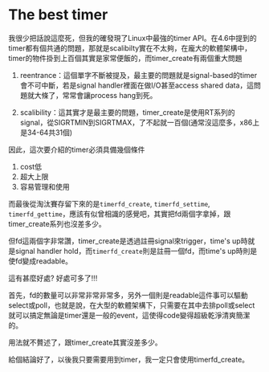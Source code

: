 # The best timer

我很少把話說這麼死，但我的確發現了Linux中最強的timer API。在4.6中提到的timer都有個共通的問題，那就是scalibilty實在不太夠，在龐大的軟體架構中，timer的物件掛到上百個其實是家常便飯的，而timer_create有兩個重大問題
 
1. reentrance：這個單字不斷被提及，最主要的問題就是signal-based的timer會不可中斷，若是signal handler裡面在做I/O甚至access shared data，這問題就大條了，常常會讓process hang到死。
 
2. scalibility：這其實才是最主要的問題，timer_create是使用RT系列的signal，從SIGRTMIN到SIGRTMAX，了不起就一百個(通常沒這麼多，x86上是34-64共31個)
 
因此，這次要介紹的timer必須具備幾個條件
 
1. cost低
2. 超大上限
3. 容易管理和使用
 

而最後從淘汰賽存留下來的是`timerfd_create`, `timerfd_settime`, `timerfd_gettime`，應該有似曾相識的感覺吧，其實把fd兩個字拿掉，跟timer_create系列也沒差多少。
 
但fd這兩個字非常讚，timer\_create是透過註冊signal來trigger，time's up時就是signal handler hold，而`timerfd_create`則是註冊一個fd，而time's up時則是使fd變成readable。
 
這有甚麼好處? 好處可多了!!!
 
首先，fd的數量可以非常非常非常多，另外一個則是readable這件事可以驅動select或poll，也就是說，在大型的軟體架構下，只需要在其中去排poll或select就可以搞定無論是timer還是一般的event，這使得code變得超級乾淨清爽簡潔的。
 
用法就不贅述了，跟timer_create其實沒差多少。
 
給個結論好了，以後我只要需要用到timer，我一定只會使用timerfd_create。


